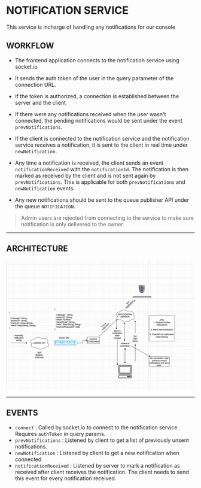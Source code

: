 # NOTIFICATION SERVICE

This service is incharge of handling any notifications for our console

## WORKFLOW

* The frontend application connects to the notification service using socket.io
* It sends the auth token of the user in the query parameter of the connection URL.
* If the token is authorized, a connection is established between the server and the client
* If there were any notifications received when the user wasn't connected, the pending notifications would be sent under the event `prevNotifications`.
* If the client is connected to the notification service and the notification service receives a notification, it is sent to the client in real time under `newNotification`.
* Any time a notification is received, the client sends an event `notificationReceived` with the `notificationId`. The notification is then marked as received by the client and is not sent again by `prevNotifications`. This is applicable for both `prevNotifications` and `newNotification` events.

* Any new notifications should be sent to the queue publisher API under the queue `NOTIFICATION`.

> Admin users are rejected from connecting to the service to make sure notification is only delivered to the owner.
---
## ARCHITECTURE
![Architecture Diagram](./screenshot.png?raw=true "Architecture")

---

## EVENTS

* `connect` : Called by socket.io to connect to the notification service. Requires `authToken` in query params.
* `prevNotifications` : Listened by client to get a list of previously unsent notifications.
* `newNotification` : Listened by client to get a new notification when connected 
* `notificationReceived` : Listened by server to mark a notification as received after client receives the notification. The client needs to send this event for every notification received.